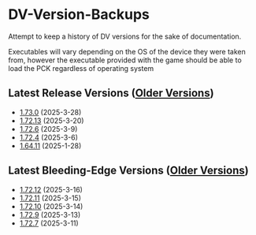 # DV-Version-Backups
Attempt to keep a history of DV versions for the sake of documentation.

Executables will vary depending on the OS of the device they were taken from, however the executable provided with the game should be able to load the PCK regardless of operating system

## Latest Release Versions ([Older Versions](https://github.com/rwqfsfasxc100/DV-Version-Backups/blob/main/Stable%20Releases.md))
* [1.73.0](https://github.com/rwqfsfasxc100/DV-Version-Backups/releases/tag/Bleeding-Edge-1.73.0) (2025-3-28)
* [1.72.13](https://github.com/rwqfsfasxc100/DV-Version-Backups/releases/tag/Release-1.72.13) (2025-3-20)
* [1.72.6](https://github.com/rwqfsfasxc100/DV-Version-Backups/releases/tag/untagged-c6f0d25770d421584899) (2025-3-9)
* [1.72.4](https://github.com/rwqfsfasxc100/DV-Version-Backups/releases/tag/untagged-6aa3eb6e00ccd74bf77a) (2025-3-6)
* [1.64.11](https://github.com/rwqfsfasxc100/DV-Version-Backups/releases/tag/Release-1.64.11) (2025-1-28)

## Latest Bleeding-Edge Versions ([Older Versions](https://github.com/rwqfsfasxc100/DV-Version-Backups/blob/main/Bleeding%20Edge%20Releases.md))
* [1.72.12](https://github.com/rwqfsfasxc100/DV-Version-Backups/releases/tag/Bleeding-Edge-1.72.12) (2025-3-16)
* [1.72.11](https://github.com/rwqfsfasxc100/DV-Version-Backups/releases/tag/Bleeding-Edge-1.72.11) (2025-3-15)
* [1.72.10](https://github.com/rwqfsfasxc100/DV-Version-Backups/releases/tag/Bleeding-Edge-1.72.10) (2025-3-14)
* [1.72.9](https://github.com/rwqfsfasxc100/DV-Version-Backups/releases/tag/Bleeding-Edge-1.72.9) (2025-3-13)
* [1.72.7](https://github.com/rwqfsfasxc100/DV-Version-Backups/releases/tag/Bleeding-Edge-1.72.7) (2025-3-11)
